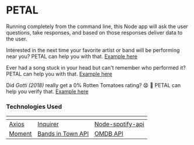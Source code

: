 # PETAL

Running completely from the command line, this Node app will ask the user questions, take responses, and based on those responses deliver data to the user.

Interested in the next time your favorite artist or band will be performing near you? PETAL can help you with that. [Example here](https://drive.google.com/file/d/12-uAmQbbBDH-pecUymB7X6uobufCalkv/view)

Ever had a song stuck in your head but can't remember who performed it? PETAL can help you with that. [Example here](https://drive.google.com/file/d/1EU8MCzKp4T28cl5HOUPN9ZiqngSL3m2C/view)

Did _Gotti (2018)_ really get a 0% Rotten Tomatoes rating? :anguished: :grimacing: PETAL can help you verify that. [Example here](https://drive.google.com/file/d/12ojXib_DJYVm8733htj4Q1JSRWiRgmG4/view) 

### Technologies Used
[]() | []() | []()
------------------ | -------------------- | --------------------
[Axios](https://www.npmjs.com/package/axios) | [Inquirer](https://github.com/SBoudrias/Inquirer.js) | [Node-spotify-api](https://www.npmjs.com/package/node-spotify-api)
[Moment](https://www.npmjs.com/package/moment) | [Bands in Town API](http://www.artists.bandsintown.com/bandsintown-api) | [OMDB API](http://www.omdbapi.com/)

